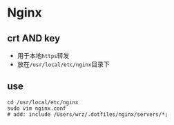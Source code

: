 # Nginx

## crt AND key

- 用于本地`https`转发
- 放在`/usr/local/etc/nginx`目录下

## use

```shell
cd /usr/local/etc/nginx
sudo vim nginx.conf
# add: include /Users/wrz/.dotfiles/nginx/servers/*;
```